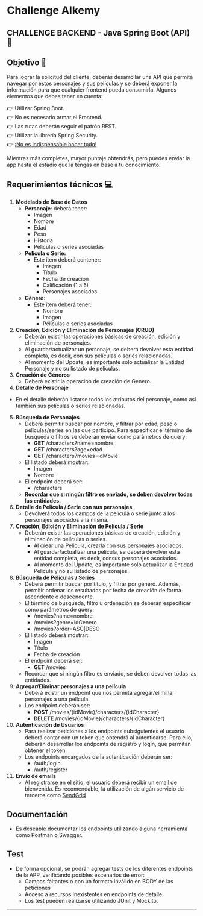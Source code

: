 # Challenge Alkemy

## CHALLENGE BACKEND - Java Spring Boot (API) :rocket:
## Objetivo :dart:

Para lograr la solicitud del cliente, deberás desarrollar una API que permita navegar por estos personajes y sus películas y se deberá exponer la información para que cualquier frontend pueda consumirla. Algunos elementos que debes tener en cuenta:

:point_right: Utilizar Spring Boot.
<br />
:point_right: No es necesario armar el Frontend.
<br />
:point_right: Las rutas deberán seguir el patrón REST.
<br />
:point_right: Utilizar la librería Spring Security.
<br />
:point_right: <u>¡No es indispensable hacer todo!</u>
<br />

Mientras más completes, mayor puntaje obtendrás, pero puedes enviar la app hasta el estadío que la tengas en base a tu conocimiento.

## Requerimientos técnicos :computer:
1. **Modelado de Base de Datos**
   - **Personaje**: deberá tener:
     - Imagen
     - Nombre
     - Edad
     - Peso
     - Historia
     - Películas o series asociadas
   - **Película o Serie:**
     - Este ítem deberá contener:
       - Imagen
       - Título
       - Fecha de creación
       - Calificación (1 a 5)
       - Personajes asociados
   - **Género:**
     - Este ítem deberá tener:
       - Nombre
       - Imagen
       - Películas o series asociadas
2. **Creación, Edición y Eliminación de Personajes (CRUD)**
   - Deberán existir las operaciones básicas de creación, edición y eliminación de personajes.
   - Al guardar/actualizar un personaje, se deberá devolver esta entidad completa, es decir, con sus películas o series relacionadas.
   - Al momento del Update, es importante solo actualizar la Entidad Personaje y no su listado de películas.
3. **Creación de Géneros**
   - Deberá existir la operación de creación de Genero.
4. **Detalle de Personaje**
  - En el detalle deberán listarse todos los atributos del personaje, como así también sus películas o series relacionadas.
5. **Búsqueda de Personajes**
   - Deberá permitir buscar por nombre, y filtrar por edad, peso o películas/series en las que participó. Para especificar el término de búsqueda o filtros se deberán enviar como parámetros de query:
     - **GET** /characters?name=nombre
     - **GET** /characters?age=edad
     - **GET** /characters?movies=idMovie
   - El listado deberá mostrar:
     - Imagen
     - Nombre
   - El endpoint deberá ser:
     - /characters
   - **Recordar que si ningún filtro es enviado, se deben devolver todas las entidades.**
6. **Detalle de Película / Serie con sus personajes**
   - Devolverá todos los campos de la película o serie junto a los personajes asociados a la misma.
7. **Creación, Edición y Eliminación de Película / Serie**
   - Deberán existir las operaciones básicas de creación, edición y eliminación de películas o series.
     - Al crear una Película, crearla con sus personajes asociados.
     - Al guardar/actualizar una película, se deberá devolver esta entidad completa, es decir, consus personajes asociados.
     - Al momento del Update, es importante solo actualizar la Entidad Película y no su listado de personajes.
8. **Búsqueda de Películas / Series**
   - Deberá permitir buscar por título, y filtrar por género. Además, permitir ordenar los resultados por fecha de creación de forma ascendente o descendente.
   - El término de búsqueda, filtro u ordenación se deberán especificar como parámetros de query:
     - /movies?name=nombre
     - /movies?genre=idGenero
     - /movies?order=ASC|DESC
   - El listado deberá mostrar:
     - Imagen
     - Título
     - Fecha de creación
   - El endpoint deberá ser:
     - **GET** /movies
   - Recordar que si ningún filtro es enviado, se deben devolver todas las entidades.
9. **Agregar/Eliminar personajes a una película**
   - Deberá existir un endpoint que nos permita agregar/eliminar personajes a una película.
   - Los endpoint deberán ser:
     - **POST** /movies/{idMovie}/characters/{idCharacter}
     - **DELETE** /movies/{idMovie}/characters/{idCharacter}
10. **Autenticación de Usuarios**
    - Para realizar peticiones a los endpoints subsiguientes el usuario deberá contar con un token que obtendrá al autenticarse. Para ello, deberán desarrollar los endpoints de registro y login, que permitan obtener el token.
    - Los endpoints encargados de la autenticación deberán ser:
      - /auth/login
      - /auth/register
11. **Envío de emails**
    - Al registrarse en el sitio, el usuario deberá recibir un email de bienvenida. Es recomendable, la utilización de algún servicio de terceros como [SendGrid](https://sendgrid.com/en-us/marketing/sendgrid-services-es)

## Documentación

- Es deseable documentar los endpoints utilizando alguna herramienta como Postman o Swagger.

## Test

- De forma opcional, se podrán agregar tests de los diferentes endpoints de la APP, verificando posibles escenarios de error:
  - Campos faltantes o con un formato inválido en BODY de las peticiones
  - Acceso a recursos inexistentes en endpoints de detalle.
  - Los test pueden realizarse utilizando JUnit y Mockito.
---